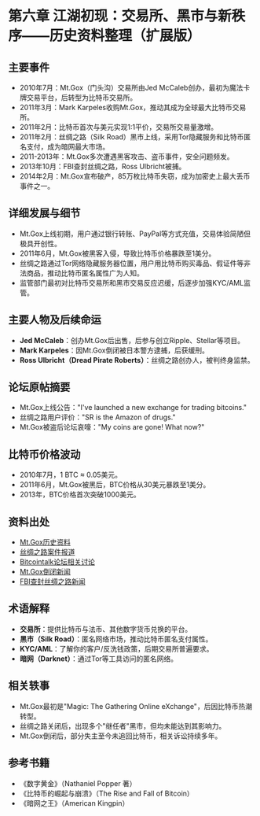 # 第六章 江湖初现：交易所、黑市与新秩序——历史资料整理（扩展版）

## 主要事件
- 2010年7月：Mt.Gox（门头沟）交易所由Jed McCaleb创办，最初为魔法卡牌交易平台，后转型为比特币交易所。
- 2011年3月：Mark Karpeles收购Mt.Gox，推动其成为全球最大比特币交易所。
- 2011年2月：比特币首次与美元实现1:1平价，交易所交易量激增。
- 2011年2月：丝绸之路（Silk Road）黑市上线，采用Tor隐藏服务和比特币匿名支付，成为暗网最大市场。
- 2011-2013年：Mt.Gox多次遭遇黑客攻击、盗币事件，安全问题频发。
- 2013年10月：FBI查封丝绸之路，Ross Ulbricht被捕。
- 2014年2月：Mt.Gox宣布破产，85万枚比特币失窃，成为加密史上最大丢币事件之一。

## 详细发展与细节
- Mt.Gox上线初期，用户通过银行转账、PayPal等方式充值，交易体验简陋但极具开创性。
- 2011年6月，Mt.Gox被黑客入侵，导致比特币价格暴跌至1美分。
- 丝绸之路通过Tor网络隐藏服务器位置，用户用比特币购买毒品、假证件等非法商品，推动比特币匿名属性广为人知。
- 监管部门最初对比特币交易所和黑市交易反应迟缓，后逐步加强KYC/AML监管。

## 主要人物及后续命运
- **Jed McCaleb**：创办Mt.Gox后出售，后参与创立Ripple、Stellar等项目。
- **Mark Karpeles**：因Mt.Gox倒闭被日本警方逮捕，后获缓刑。
- **Ross Ulbricht（Dread Pirate Roberts）**：丝绸之路创办人，被判终身监禁。

## 论坛原帖摘要
- Mt.Gox上线公告："I've launched a new exchange for trading bitcoins."
- 丝绸之路用户评价："SR is the Amazon of drugs."
- Mt.Gox被盗后论坛哀嚎："My coins are gone! What now?"

## 比特币价格波动
- 2010年7月，1 BTC ≈ 0.05美元。
- 2011年6月，Mt.Gox被黑后，BTC价格从30美元暴跌至1美分。
- 2013年，BTC价格首次突破1000美元。

## 资料出处
- [Mt.Gox历史资料](https://en.bitcoin.it/wiki/Mt._Gox)
- [丝绸之路案件报道](https://www.wired.com/2015/04/silk-road-1/)
- [Bitcointalk论坛相关讨论](https://bitcointalk.org/)
- [Mt.Gox倒闭新闻](https://www.bbc.com/news/technology-26352395)
- [FBI查封丝绸之路新闻](https://www.justice.gov/opa/pr/manhattan-us-attorney-announces-seizure-silk-road-website)

## 术语解释
- **交易所**：提供比特币与法币、其他数字货币兑换的平台。
- **黑市（Silk Road）**：匿名网络市场，推动比特币匿名支付属性。
- **KYC/AML**：了解你的客户/反洗钱政策，后期交易所普遍要求。
- **暗网（Darknet）**：通过Tor等工具访问的匿名网络。

## 相关轶事
- Mt.Gox最初是"Magic: The Gathering Online eXchange"，后因比特币热潮转型。
- 丝绸之路关闭后，出现多个"继任者"黑市，但均未能达到其影响力。
- Mt.Gox倒闭后，部分失主至今未追回比特币，相关诉讼持续多年。

## 参考书籍
- 《数字黄金》（Nathaniel Popper 著）
- 《比特币的崛起与崩溃》（The Rise and Fall of Bitcoin）
- 《暗网之王》（American Kingpin） 